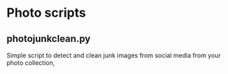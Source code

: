 # Photo scripts

## photojunkclean.py
Simple script to detect and clean junk images from social media from your photo collection,
